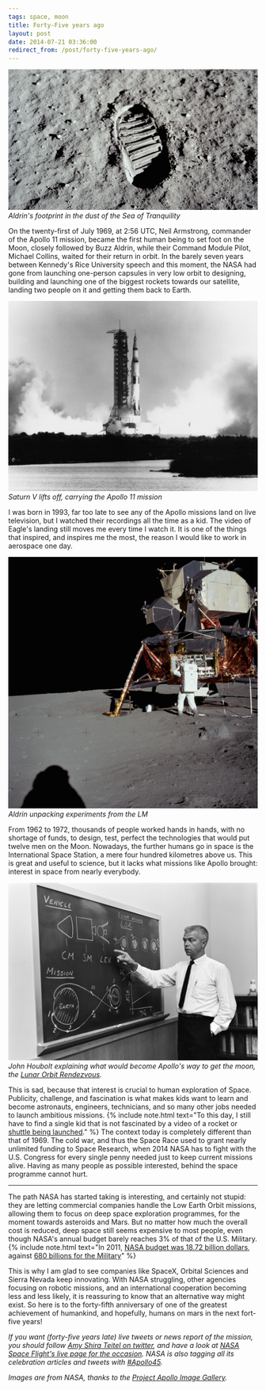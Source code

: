 ```yaml
---
tags: space, moon
title: Forty-Five years ago
layout: post
date: 2014-07-21 03:36:00
redirect_from: /post/forty-five-years-ago/
---
```


![Aldrin's Bootprint][1]  
_Aldrin's footprint in the dust of the Sea of Tranquility_

On the twenty-first of July 1969, at 2:56&nbsp;UTC, Neil Armstrong, commander of the Apollo 11 mission, became the first human being to set foot on the Moon, closely followed by Buzz Aldrin, while their Command Module Pilot, Michael Collins, waited for their return in orbit. In the barely seven years between Kennedy's Rice University speech and this moment, the NASA had gone from launching one-person capsules in very low orbit to designing, building and launching one of the biggest rockets towards our satellite, landing two people on it and getting them back to Earth.

<!--more-->

![Saturn V liftoff][2]  
_Saturn V lifts off, carrying the Apollo 11 mission_

I was born in 1993, far too late to see any of the Apollo missions land on live television, but I watched their recordings all the time as a kid. The video of Eagle's landing still moves me every time I watch it. It is one of the things that inspired, and inspires me the most, the reason I would like to work in aerospace one day.

![Lunar Module, Aldrin][3]  
_Aldrin unpacking experiments from the LM_

From 1962 to 1972, thousands of people worked hands in hands, with no shortage of funds, to design, test, perfect the technologies that would put twelve men on the Moon. Nowadays, the further humans go in space is the International Space Station, a mere four hundred kilometres above us. This is great and useful to science, but it lacks what missions like Apollo brought: interest in space from nearly everybody.

![houbolt.jpg][7]  
_John Houbolt explaining what would become Apollo's way to get the moon, the [Lunar Orbit Rendezvous][8]._

This is sad, because that interest is crucial to human exploration of Space. Publicity, challenge, and fascination is what makes kids want to learn and become astronauts, engineers, technicians, and so many other jobs needed to launch ambitious missions. {% include note.html text="To this day, I still have to find a single kid that is not fascinated by a video of a rocket or [shuttle being launched](https://www.youtube.com/watch?v=OnoNITE-CLc)." %} The context today is completely different than that of 1969. The cold war, and thus the Space Race used to grant nearly unlimited funding to Space Research, when 2014 NASA has to fight with the U.S. Congress for every single penny needed just to keep current missions alive. Having as many people as possible interested, behind the space programme cannot hurt.

***

The path NASA has started taking is interesting, and certainly not stupid: they are letting commercial companies handle the Low Earth Orbit missions, allowing them to focus on deep space exploration programmes, for the moment towards asteroids and Mars. But no matter how much the overall cost is reduced, deep space still seems expensive to most people, even though NASA's annual budget barely reaches 3% of that of the U.S. Military. {% include note.html
    text="In 2011, [NASA budget was 18.72 billion dollars](http://en.wikipedia.org/wiki/Budget_of_NASA), against [680 billions for the Military](http://en.wikipedia.org/wiki/Military_budget_of_the_United_States#Budget_for_2011)" %}

This is why I am glad to see companies like SpaceX, Orbital Sciences and Sierra Nevada keep innovating. With NASA struggling, other agencies focusing on robotic missions, and an international cooperation becoming less and less likely, it is reassuring to know that an alternative way might exist. So here is to the forty-fifth anniversary of one of the greatest achievement of humankind, and hopefully, humans on mars in the next fort-five years!

_If you want (forty-five years late) live tweets or news report of the mission, you should follow [Amy Shira Teitel on twitter][4], and have a look at [NASA Space Flight's live page for the occasion][5]. NASA is also tagging all its celebration articles and tweets with [#Apollo45][6]._

*Images are from NASA, thanks to the [Project Apollo Image Gallery](http://www.apolloarchive.com/apollo_gallery.html).*

[1]: /static/media/2014/07/img-1405586960877-raw.jpg
[2]: /static/media/2014/07/img-1405878780314-raw.jpg
[3]: /static/media/2014/07/img-1405879068727-raw.jpg
[4]: http://twitter.com/astVintageSpace
[5]: http://forum.nasaspaceflight.com/index.php?topic=35227.msg1229950#new
[6]: https://twitter.com/search?q=#Apollo45&src=tyah
[7]: /static/media/2014/07/img-1406307162878-raw.jpg
[8]: http://en.wikipedia.org/wiki/Lunar_orbit_rendezvous
